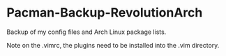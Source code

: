 # Pacman-Backup-RevolutionArch
Backup of my config files and Arch Linux package lists. 

Note on the .vimrc, the plugins need to be installed into the .vim directory.
 
